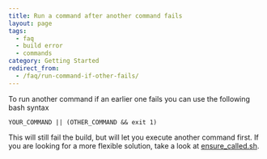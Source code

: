 ```yaml
---
title: Run a command after another command fails
layout: page
tags:
  - faq
  - build error
  - commands
category: Getting Started
redirect_from:
  - /faq/run-command-if-other-fails/
---
```

To run another command if an earlier one fails you can use the following bash syntax

```shell
YOUR_COMMAND || (OTHER_COMMAND && exit 1)
```

This will still fail the build, but will let you execute another command first. If you are looking for a more flexible solution, take a look at [ensure_called.sh](https://github.com/codeship/scripts/blob/master/utilities/ensure_called.sh).
